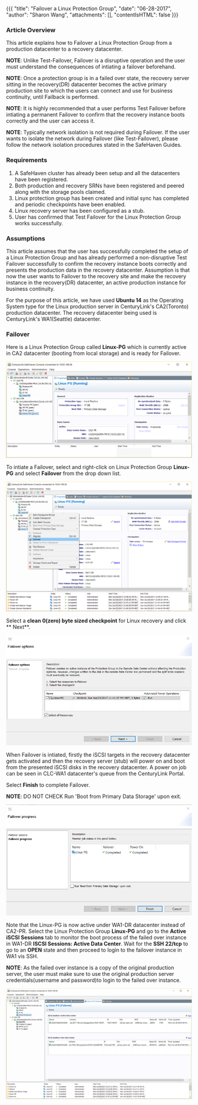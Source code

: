 {{{
  "title": "Failover a Linux Protection Group",
  "date": "06-28-2017",
  "author": "Sharon Wang",
  "attachments": [],
  "contentIsHTML": false
}}}

### Article Overview

This article explains how to Failover a Linux Protection Group from a production datacenter to a recovery datacenter.

**NOTE**: Unlike Test-Failover, Failover is a disruptive operation and the user must understand the consequences of intiating a failover beforehand.

**NOTE**: Once a protection group is in a failed over state, the recovery server sitting in the recovery(DR) datacenter becomes the active primary production site to which the users can connect and use for business continuity, until Failback is performed.

**NOTE**: It is highly recommended that a user performs Test Failover before intiating a permanent Failover to confirm that the recovery instance boots correctly and the user can access it.

**NOTE**: Typically network isolation is not required during Failover. If the user wants to isolate the network during Failover (like Test-Failover), please follow the network isolation procedures stated in the SafeHaven Guides.

### Requirements

1. A SafeHaven cluster has already been setup and all the datacenters have been registered.
2. Both production and recovery SRNs have been registered and peered along with the storage pools claimed.
3. Linux protection group has been created and initial sync has completed and periodic checkpoints have been enabled.
4. Linux recovery server has been configured as a stub.
5. User has confirmed that Test Failover for the Linux Protection Group works successfully.

### Assumptions

This article assumes that the user has successfully completed the setup of a Linux Protection Group and has already performed a non-disruptive Test Failover successfully to confirm the recovery instance boots correctly and presents the production data in the recovery datacenter. Assumption is that now the user wants to Failover to the recovery site and make the recovery instance in the recovery(DR) datacenter, an active production instance for business continuity.

For the purpose of this article, we have used **Ubuntu 14** as the Operating System type for the Linux production server in CenturyLink's CA2(Toronto) production datacenter. The recovery datacenter being used is CenturyLink's WA1(Seattle) datacenter.

### Failover

Here is a Linux Protection Group called **Linux-PG** which is currently active in CA2 datacenter (booting from local storage) and is ready for Failover.

![Linux](../../images/SH4.0/LinuxFailover/LF1.png)

To intiate a Failover, select and right-click on Linux Protection Group **Linux-PG** and select **Failover** from the drop down list.

![Linux](../../images/SH4.0/LinuxFailover/LF13.png)

Select a **clean 0(zero) byte sized checkpoint** for Linux recovery and click ** Next**.

![Linux](../../images/SH4.0/LinuxFailover/LF14.png)

When Failover is intiated, firstly the iSCSI targets in the recovery datacenter gets activated and then the recovery server (stub) will power on and boot from the presented iSCSI disks in the recovery datacenter. A power on job can be seen in CLC-WA1 datacenter's queue from the CenturyLink Portal.

Select **Finish** to complete Failover.

**NOTE**: DO NOT CHECK Run 'Boot from Primary Data Storage' upon exit.

![Linux](../../images/SH4.0/LinuxFailover/LF15.png)

Note that the Linux-PG is now active under WA1-DR datacenter instead of CA2-PR. Select the Linux Protection Group **Linux-PG** and go to the **Active iSCSI Sessions** tab to monitor the boot process of the failed over instance in WA1-DR **ISCSI Sessions: Active Data Center**. Wait for the **SSH 22/tcp** to go to an **OPEN** state and then proceed to login to the failover instance in WA1 vis SSH.

**NOTE**: As the failed over instance is a copy of the original production server, the user must make sure to use the original production server credentials(username and password)to login to the failed over instance.

![Linux](../../images/SH4.0/LinuxFailover/LF16.png)
